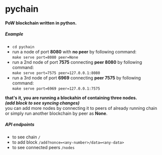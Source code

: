# pychain

#### PoW blockchain written in python.

##### Example
- `cd pychain`
- run a node of port **8080** with **no peer** by following command:<br>
`make serve port=8080 peer=None`
- run a 2nd node of port **7575** connecting **peer 8080** by following command:<br>
`make serve port=7575 peer=127.0.0.1:8080`
- run a 3rd node of port **6969** connecting **peer 7575** by following command:<br>
`make serve port=6969 peer=127.0.0.1:7575`

**that's it, you are running a blockahin of containing three nodes.**<br>
***(add block to see syncing changes)***<br>
you can add more nodes by connecting it to peers of already running chain or simply run another blockchain by peer as **None**.

##### API endpoints
- to see chain `/`
- to add block `/add?nonce=<any-number>/data=<any-data>`
- to see connected peers `/nodes`
